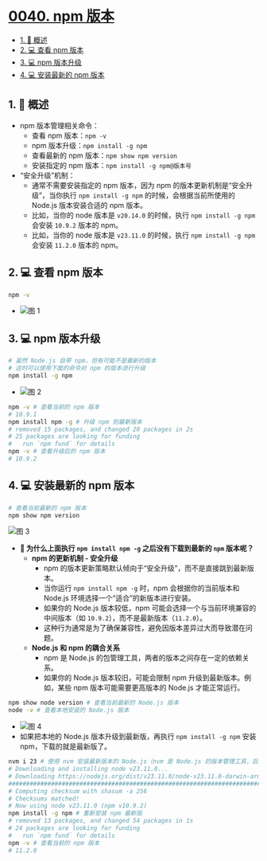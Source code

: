 # [0040. npm 版本](https://github.com/Tdahuyou/TNotes.nodejs/tree/main/notes/0040.%20npm%20%E7%89%88%E6%9C%AC)

<!-- region:toc -->

- [1. 📝 概述](#1--概述)
- [2. 💻 查看 npm 版本](#2--查看-npm-版本)
- [3. 💻 npm 版本升级](#3--npm-版本升级)
- [4. 💻 安装最新的 npm 版本](#4--安装最新的-npm-版本)

<!-- endregion:toc -->

## 1. 📝 概述

- npm 版本管理相关命令：
  - 查看 npm 版本：`npm -v`
  - npm 版本升级：`npm install -g npm`
  - 查看最新的 npm 版本：`npm show npm version`
  - 安装指定的 npm 版本：`npm install -g npm@版本号`
- “安全升级”机制：
  - 通常不需要安装指定的 npm 版本，因为 npm 的版本更新机制是“安全升级”，当你执行 `npm install -g npm` 的时候，会根据当前所使用的 Node.js 版本安装合适的 npm 版本。
  - 比如，当你的 node 版本是 `v20.14.0` 的时候，执行 `npm install -g npm` 会安装 `10.9.2` 版本的 npm。
  - 比如，当你的 node 版本是 `v23.11.0` 的时候，执行 `npm install -g npm` 会安装 `11.2.0` 版本的 npm。

## 2. 💻 查看 npm 版本

```bash
npm -v
```

- ![图 1](https://cdn.jsdelivr.net/gh/Tdahuyou/imgs@main/2025-04-05-12-49-26.png)

## 3. 💻 npm 版本升级

```bash
# 虽然 Node.js 自带 npm，但有可能不是最新的版本
# 这时可以使用下面的命令对 npm 的版本进行升级
npm install -g npm
```

- ![图 2](https://cdn.jsdelivr.net/gh/Tdahuyou/imgs@main/2025-04-05-12-49-46.png)

```bash
npm -v # 查看当前的 npm 版本
# 10.9.1
npm install npm -g # 升级 npm 到最新版本
# removed 15 packages, and changed 20 packages in 2s
# 25 packages are looking for funding
#   run `npm fund` for details
npm -v # 查看升级后的 npm 版本
# 10.9.2
```

## 4. 💻 安装最新的 npm 版本

```bash
# 查看当前最新的 npm 版本
npm show npm version
```

![图 3](https://cdn.jsdelivr.net/gh/Tdahuyou/imgs@main/2025-04-05-12-57-48.png)

- **🤔 为什么上面执行 `npm install npm -g` 之后没有下载到最新的 `npm` 版本呢？**
  - **npm 的更新机制 - 安全升级**
    - npm 的版本更新策略默认倾向于“安全升级”，而不是直接跳到最新版本。
    - 当你运行 `npm install npm -g` 时，npm 会根据你的当前版本和 Node.js 环境选择一个“适合”的新版本进行安装。
    - 如果你的 Node.js 版本较低，npm 可能会选择一个与当前环境兼容的中间版本（如 `10.9.2`），而不是最新版本（`11.2.0`）。
    - 这种行为通常是为了确保兼容性，避免因版本差异过大而导致潜在问题。
  - **Node.js 和 npm 的耦合关系**
    - npm 是 Node.js 的包管理工具，两者的版本之间存在一定的依赖关系。
    - 如果你的 Node.js 版本较旧，可能会限制 npm 升级到最新版本。例如，某些 npm 版本可能需要更高版本的 Node.js 才能正常运行。

```bash
npm show node version # 查看当前最新的 Node.js 版本
node -v # 查看本地安装的 Node.js 版本
```

- ![图 4](https://cdn.jsdelivr.net/gh/Tdahuyou/imgs@main/2025-04-05-13-04-39.png)
- 如果把本地的 Node.js 版本升级到最新版，再执行 `npm install -g npm` 安装 npm，下载的就是最新版了。

```bash {1,8,12}
nvm i 23 # 使用 nvm 安装最新版本的 Node.js（nvm 是 Node.js 的版本管理工具，后续会介绍。）
# Downloading and installing node v23.11.0...
# Downloading https://nodejs.org/dist/v23.11.0/node-v23.11.0-darwin-arm64.tar.xz...
#################################################################################################################################### 100.0%
# Computing checksum with shasum -a 256
# Checksums matched!
# Now using node v23.11.0 (npm v10.9.2)
npm install -g npm # 重新安装 npm 最新版
# removed 13 packages, and changed 54 packages in 1s
# 24 packages are looking for funding
#   run `npm fund` for details
npm -v # 查看当前的 npm 版本
# 11.2.0
```
